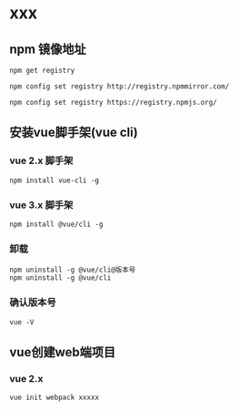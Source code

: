# xxx

## npm 镜像地址

```
npm get registry

npm config set registry http://registry.npmmirror.com/

npm config set registry https://registry.npmjs.org/
```

## 安装vue脚手架(vue cli)

### vue 2.x 脚手架
```
npm install vue-cli -g
```

### vue 3.x 脚手架
```
npm install @vue/cli -g
```

### 卸载
```
npm uninstall -g @vue/cli@版本号
npm uninstall -g @vue/cli
```

### 确认版本号
```
vue -V
```

## vue创建web端项目

### vue 2.x
```
vue init webpack xxxxx
```
